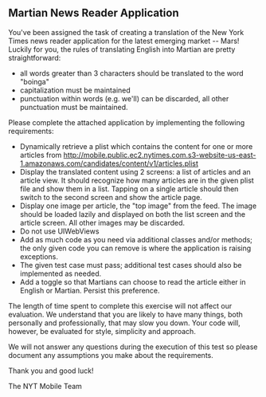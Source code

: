 ## Martian News Reader Application

You've been assigned the task of creating a translation of the New York Times news reader application for the latest emerging market -- Mars!  Luckily for you, the rules of translating English into Martian are pretty straightforward:

* all words greater than 3 characters should be translated to the word "boinga"
* capitalization must be maintained
* punctuation within words (e.g. we'll) can be discarded, all other punctuation must be maintained.

Please complete the attached application by implementing the following requirements:

* Dynamically retrieve a plist which contains the content for one or more articles from http://mobile.public.ec2.nytimes.com.s3-website-us-east-1.amazonaws.com/candidates/content/v1/articles.plist
* Display the translated content using 2 screens: a list of articles and an article view. It should recognize how many articles are in the given plist file and show them in a list. Tapping on a single article should then switch to the second screen and show the article page.
* Display one image per article, the "top image" from the feed. The image should be loaded lazily and displayed on both the list screen and the article screen. All other images may be discarded.
* Do not use UIWebViews
* Add as much code as you need via additional classes and/or methods; the only given code you can remove is where the application is raising exceptions.
* The given test case must pass; additional test cases should also be implemented as needed.
* Add a toggle so that Martians can choose to read the article either in English or Martian. Persist this preference.

The length of time spent to complete this exercise will not affect our evaluation. We understand that you are likely to have many things, both personally and professionally, that may slow you down. Your code will, however, be evaluated for style, simplicity and approach.

We will not answer any questions during the execution of this test so please document any assumptions you make about the requirements.

Thank you and good luck!

The NYT Mobile Team
